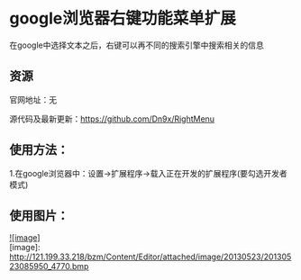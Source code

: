 google浏览器右键功能菜单扩展
=================


在google中选择文本之后，右键可以再不同的搜索引擎中搜索相关的信息

资源
----------------
官网地址：无

源代码及最新更新：https://github.com/Dn9x/RightMenu


使用方法：
--------------
1.在google浏览器中：设置->扩展程序->载入正在开发的扩展程序(要勾选开发者模式)

使用图片：
--------------
[![image]](http://121.199.33.218/bzm/)  
[image]: http://121.199.33.218/bzm/Content/Editor/attached/image/20130523/20130523085950_4770.bmp
